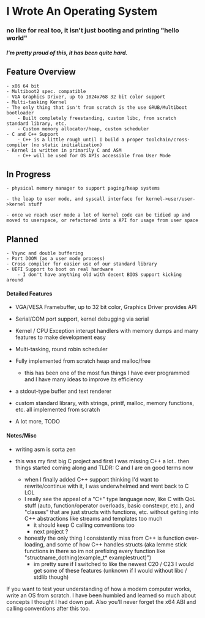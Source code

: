 # I Wrote An Operating System
### no like for real too, it isn't just booting and printing "hello world"
##### I'm pretty proud of this, it has been quite hard. 

## Feature Overview
    - x86 64 bit
    - Multiboot2 spec. compatible
    - VGA Graphics Driver, up to 1024x768 32 bit color support
    - Multi-tasking Kernel
    - The only thing that isn't from scratch is the use GRUB/Multiboot bootloader 
        - Built completely freestanding, custom libc, from scratch standard library, etc.
        - Custom memory allocator/heap, custom scheduler
    - C and C++ Support 
        - C++ is a little rough until I build a proper toolchain/cross-compiler (no static initialization)
    - Kernel is written in primarily C and ASM 
        - C++ will be used for OS APIs accessible from User Mode
## In Progress
    - physical memory manager to support paging/heap systems

    - the leap to user mode, and syscall interface for kernel->user/user->kernel stuff

    - once we reach user mode a lot of kernel code can be tidied up and moved to userspace, or refactored into a API for usage from user space
    
## Planned
    - Vsync and double buffering
    - Port DOOM (as a user mode process)
    - Cross compiler for easier use of our standard library
    - UEFI Support to boot on real hardware
        - I don't have anything old with decent BIOS support kicking around



#### Detailed Features
- VGA/VESA Framebuffer, up to 32 bit color, Graphics Driver provides API 

- Serial/COM port support, kernel debugging via serial

- Kernel / CPU Exception interupt handlers with memory dumps and many features to make development easy

- Multi-tasking, round robin scheduler

- Fully implemented from scratch heap and malloc/free 
    - this has been one of the most fun things I have ever programmed and I have many ideas to improve its efficiency

- a stdout-type buffer and text renderer

- custom standard library, with strings, printf, malloc, memory functions, etc. all implemented from scratch

- A lot more, TODO







#### Notes/Misc
- writing asm is sorta zen

- this was my first big C project and first I was missing C++ a lot.. then things started coming along and TLDR: C and I are on good terms now 
    - when I finally added C++ support thinking I'd want to rewrite/continue with it, I was underwhelmed and went back to C LOL
    - I really see the appeal of a "C+" type language now, like C with QoL stuff (auto, function/operator overloads, basic constexpr, etc.), and "classes" that are just structs with functions, etc. without getting into C++ abstractions like streams and templates too much
        - it should keep C calling conventions too 
        - next project ?
    - honestly the only thing I consistently miss from C++ is function over-loading, and some of how C++ handles structs (aka lemme stick functions in there so im not prefixing every function like "structname_dothing(example_t* examplestruct)")
        - im pretty sure if I switched to like the newest C20 / C23 I would get some of these features (unknown if I would without libc / stdlib though)
       

If you want to test your understanding of how a modern computer works, write an OS from scratch. I have been humbled and learned so much about concepts I thought I had down pat. Also you'll never forget the x64 ABI and calling conventions after this too. 
